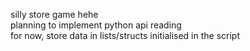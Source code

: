silly store game hehe<br>
planning to implement python api reading<br>
for now, store data in lists/structs initialised in the script
